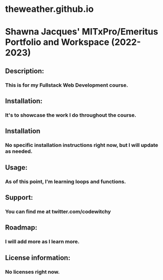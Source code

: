 # theweather.github.io
# Shawna Jacques' MITxPro/Emeritus Portfolio and Workspace (2022-2023)
## Description:
### This is for my Fullstack Web Development course.
## Installation:
### It's to showcase the work I do throughout the course.
## Installation
### No specific installation instructions right now, but I will update as needed.
## Usage:
### As of this point, I'm learning loops and functions.
## Support:
### You can find me at twitter.com/codewitchy 
## Roadmap: 
### I will add more as I learn more.
## License information: 
### No licenses right now.  